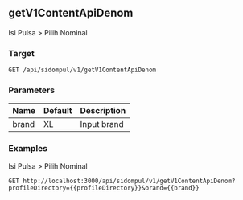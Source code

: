 ## getV1ContentApiDenom
Isi Pulsa &gt; Pilih Nominal

### Target
```
GET /api/sidompul/v1/getV1ContentApiDenom
```

### Parameters
Name | Default | Description
--- | --- | ---
brand|XL|Input brand



### Examples
Isi Pulsa &gt; Pilih Nominal
```
GET http://localhost:3000/api/sidompul/v1/getV1ContentApiDenom?profileDirectory={{profileDirectory}}&brand={{brand}}
```


